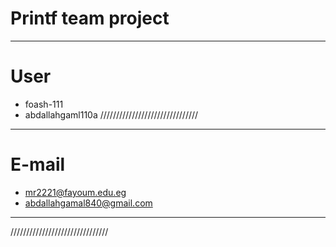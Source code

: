 # Printf team project
------------------------------
# User
- foash-111
- abdallahgaml110a
///////////////////////////////
-------------------------------
# E-mail
- mr2221@fayoum.edu.eg
- abdallahgamal840@gmail.com
-------------------------------
///////////////////////////////
